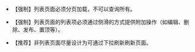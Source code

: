 - 【强制】列表页面必须分页加载，不可以查询所有。

- 【强制】列表页面的列表项必须通过侧滑的方式提供附加操作（如编辑、删除、发布、置顶等）。

- 【推荐】非列表页面尽量设计为可通过下拉刷新刷新页面。
